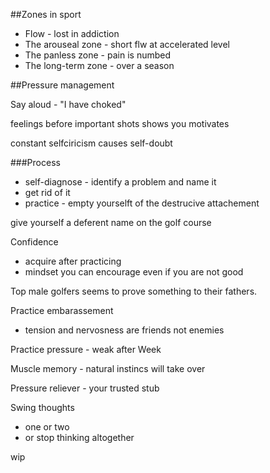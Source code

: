 ##Zones in sport

* Flow - lost in addiction
* The arouseal zone - short flw at accelerated level
* The panless zone - pain is numbed
* The long-term zone - over a season

##Pressure management

Say aloud - "I have choked"

feelings before important shots shows you motivates

constant selfciricism causes self-doubt

###Process
* self-diagnose - identify a problem and name it
* get rid of it
* practice - empty yourselft of the destrucive attachement

give yourself a deferent name on the golf course

Confidence
* acquire after practicing
* mindset you can encourage even if you are not good

Top male golfers seems to prove something to their fathers.

Practice embarassement
* tension and nervosness are friends not enemies

Practice pressure - weak after Week

Muscle memory - natural instincs will take over

Pressure reliever - your trusted stub

Swing thoughts
* one or two
* or stop thinking altogether


wip
